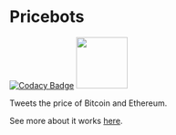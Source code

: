 # Pricebots

[![Codacy Badge](https://api.codacy.com/project/badge/Grade/1e0d48fc82eb4424a8ec4f61ecdafa5f)](https://www.codacy.com/app/JordanDworaczyk/EthPriceBot?utm_source=github.com&utm_medium=referral&utm_content=JordanDworaczyk/EthPriceBot&utm_campaign=badger)
<a href="http://pricebots.enterslack.com">
	<img src='https://cdn.worldvectorlogo.com/logos/slack.svg' width='90'>
</a>

Tweets the price of Bitcoin and Ethereum. 

See more about it works [here](https://jordandworaczyk.github.io/Pricebots/). 
